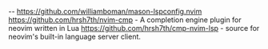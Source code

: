 -- https://github.com/williamboman/mason-lspconfig.nvim
https://github.com/hrsh7th/nvim-cmp - A completion engine plugin for neovim written in Lua
https://github.com/hrsh7th/cmp-nvim-lsp - source for neovim's built-in language server client.

